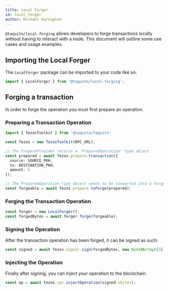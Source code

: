 ```yaml
---
title: Local Forger
id: local_forger
author: Michael Kernaghan
---
```

`@taquito/local-forging` allows developers to forge transactions locally without having to interact with a node. This document will outline some use cases and usage examples.

## Importing the Local Forger
The `LocalForger` package can be imported to your code like so:
```typescript
import { LocalForger } from '@taquito/local-forging';
```

## Forging a transaction
In order to forge the operation you must first prepare an operation. 

### Preparing a Transaction Operation
```typescript
import { TezosToolkit } from '@taquito/taquito'

const Tezos = new TezosToolkit(RPC_URL);

// The PrepareProvider returns a 'PreparedOperation' type object
const prepared = await Tezos.prepare.transaction({
  source: SOURCE_PKH,
  to: DESTINATION_PKH,
  amount: 5
});

// The PreparedOperation type object needs to be converted into a forgeable type (ForgeParams)
const forgeable = await Tezos.prepare.toForge(prepared);
```

### Forging the Transaction Operation
```typescript
const forger = new LocalForger();
const forgedBytes = await forger.forge(forgeable);
```

### Signing the Operation
After the transaction operation has been forged, it can be signed as such:
```typescript
const signed = await Tezos.signer.sign(forgedBytes, new Uint8Array([3]))
```

### Injecting the Operation
Finally after signing, you can inject your operation to the blockchain.

```typescript
const op = await Tezos.rpc.injectOperation(signed.sbytes);
```